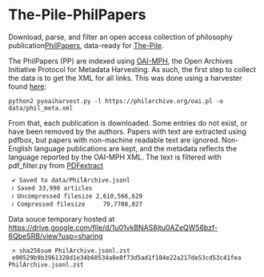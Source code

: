# The-Pile-PhilPapers

Download, parse, and filter an open access collection of philosophy publication[PhilPapers](https://philpapers.org/), data-ready for [The-Pile](https://github.com/EleutherAI/The-Pile). 

The PhilPapers (PP) are indexed using [OAI-MPH](https://www.openarchives.org/pmh/), the Open Archives Initiative Protocol for Metadata Harvesting. As such, the first step to collect the data is to get the XML for all links. This was done using a harvester found [here](https://raw.githubusercontent.com/vphill/pyoaiharvester/master/pyoaiharvest.py):

    python2 pyoaiharvest.py -l https://philarchive.org/oai.pl -o data/phil_meta.xml

From that, each publication is downloaded. Some entries do not exist, or have been removed by the authors. Papers with text are extracted using pdfbox, but papers with non-machine readable text are ignored. Non-English language publications are kept, and the metadata reflects the language reported by the OAI-MPH XML. The text is filtered with pdf_filter.py from [PDFextract](https://github.com/sdtblck/PDFextract)

     ✔ Saved to data/PhilArchive.jsonl
     ℹ Saved 33,990 articles
     ℹ Uncompressed filesize 2,610,566,629
     ℹ Compressed filesize     79,7708,027

Data souce temporary hosted at https://drive.google.com/file/d/1u01vkBNAS8jtu0AZeQW56bzf-6QbeSRB/view?usp=sharing

     > sha256sum PhilArchive.jsonl.zst 
     e90529b9b3961328d1e34b60534a8e0f73d5ad1f104e22a217de53cd53c41fea  PhilArchive.jsonl.zst